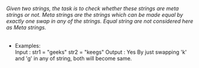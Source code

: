 ###### Given two strings, the task is to check whether these strings are meta strings or not. Meta strings are the strings which can be made equal by exactly one swap in any of the strings. Equal string are not considered here as Meta strings.

* Examples: <br>
    Input : str1 = "geeks" 
            str2 = "keegs" 
    Output : Yes
    By just swapping 'k' and 'g' in any of string, 
    both will become same.
